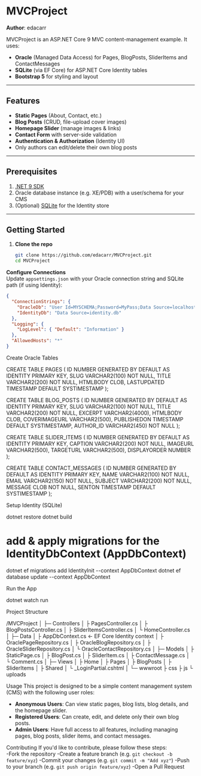 ﻿# MVCProject

**Author**: edacarr

MVCProject is an ASP.NET Core 9 MVC content-management example. It uses:

- **Oracle** (Managed Data Access) for Pages, BlogPosts, SliderItems and ContactMessages  
- **SQLite** (via EF Core) for ASP.NET Core Identity tables  
- **Bootstrap 5** for styling and layout  

---

## Features

- **Static Pages** (About, Contact, etc.)  
- **Blog Posts** (CRUD, file-upload cover images)  
- **Homepage Slider** (manage images & links)  
- **Contact Form** with server-side validation  
- **Authentication & Authorization** (Identity UI)  
- Only authors can edit/delete their own blog posts  

---

## Prerequisites

1. [.NET 9 SDK](https://dotnet.microsoft.com/download/dotnet/9.0)  
2. Oracle database instance (e.g. XE/PDB) with a user/schema for your CMS  
3. (Optional) [SQLite](https://www.sqlite.org) for the Identity store  

---

## Getting Started

1. **Clone the repo**
   ```bash
   git clone https://github.com/edacarr/MVCProject.git
   cd MVCProject

**Configure Connections**  
   Update `appsettings.json` with your Oracle connection string and SQLite path (if using Identity):
   ```json
   {
     "ConnectionStrings": {
       "OracleDb": "User Id=MYSCHEMA;Password=MyPass;Data Source=localhost:1521/XEPDB1;",
       "IdentityDb": "Data Source=identity.db"
     },
     "Logging": {
       "LogLevel": { "Default": "Information" }
     },
     "AllowedHosts": "*"
   }
   ```

Create Oracle Tables

CREATE TABLE PAGES (
  ID           NUMBER GENERATED BY DEFAULT AS IDENTITY PRIMARY KEY,
  SLUG         VARCHAR2(100) NOT NULL,
  TITLE        VARCHAR2(200) NOT NULL,
  HTMLBODY     CLOB,
  LASTUPDATED  TIMESTAMP DEFAULT SYSTIMESTAMP
);

CREATE TABLE BLOG_POSTS (
  ID            NUMBER GENERATED BY DEFAULT AS IDENTITY PRIMARY KEY,
  SLUG          VARCHAR2(100) NOT NULL,
  TITLE         VARCHAR2(200) NOT NULL,
  EXCERPT       VARCHAR2(4000),
  HTMLBODY      CLOB,
  COVERIMAGEURL VARCHAR2(500),
  PUBLISHEDON   TIMESTAMP DEFAULT SYSTIMESTAMP,
  AUTHOR_ID     VARCHAR2(450) NOT NULL
);

CREATE TABLE SLIDER_ITEMS (
  ID           NUMBER GENERATED BY DEFAULT AS IDENTITY PRIMARY KEY,
  CAPTION      VARCHAR2(200) NOT NULL,
  IMAGEURL     VARCHAR2(500),
  TARGETURL    VARCHAR2(500),
  DISPLAYORDER NUMBER
);

CREATE TABLE CONTACT_MESSAGES (
  ID        NUMBER GENERATED BY DEFAULT AS IDENTITY PRIMARY KEY,
  NAME      VARCHAR2(100) NOT NULL,
  EMAIL     VARCHAR2(150) NOT NULL,
  SUBJECT   VARCHAR2(200) NOT NULL,
  MESSAGE   CLOB NOT NULL,
  SENTON    TIMESTAMP DEFAULT SYSTIMESTAMP
);


Setup Identity (SQLite)

dotnet restore
dotnet build

# add & apply migrations for the IdentityDbContext (AppDbContext)
dotnet ef migrations add IdentityInit --context AppDbContext
dotnet ef database update     --context AppDbContext


Run the App

dotnet watch run


Project Structure

/MVCProject
│
├─ Controllers
│    ├ PagesController.cs
│    ├ BlogPostsController.cs
│    ├ SliderItemsController.cs
│    └ HomeController.cs
│
├─ Data
│    ├ AppDbContext.cs         ← EF Core Identity context
│    ├ OraclePageRepository.cs
│    ├ OracleBlogRepository.cs
│    ├ OracleSliderRepository.cs
│    └ OracleContactRepository.cs
│
├─ Models
│    ├ StaticPage.cs
│    ├ BlogPost.cs
│    ├ SliderItem.cs
│    ├ ContactMessage.cs
│    └ Comment.cs
│
├─ Views
│    ├ Home
│    ├ Pages
│    ├ BlogPosts
│    ├ SliderItems
│    ├ Shared
│    └ _LoginPartial.cshtml
│
└─ wwwroot
     ├ css
     ├ js
     └ uploads

Usage
This project is designed to be a simple content management system (CMS) with the following user roles:
- **Anonymous Users**: Can view static pages, blog lists, blog details, and the homepage slider.
- **Registered Users**: Can create, edit, and delete only their own blog posts.
- **Admin Users**: Have full access to all features, including managing pages, blog posts, slider items, and contact messages.


Contributing
If you'd like to contribute, please follow these steps:  
-Fork the repository
-Create a feature branch (e.g. `git checkout -b feature/xyz`)
-Commit your changes (e.g. `git commit -m "Add xyz"`)
-Push to your branch (e.g. `git push origin feature/xyz`)
-Open a Pull Request




